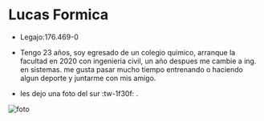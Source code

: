 # Lucas Formica

- Legajo:176.469-0

- Tengo 23 años, soy egresado de un colegio quimico, arranque la facultad en 2020 con ingenieria civil, un año despues me cambie a ing. en sistemas.
me gusta pasar mucho tiempo entrenando o haciendo algun deporte
y juntarme con mis amigo.

- les dejo una foto del sur :tw-1f30f: .

![foto](https://user-images.githubusercontent.com/129813664/229692166-53317de0-ce20-4316-8095-00015ba31063.jpg)
